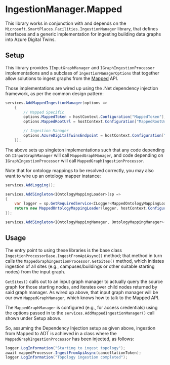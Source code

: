 # IngestionManager.Mapped

This library works in conjunction with and depends on the `Microsoft.SmartPlaces.Facilities.IngestionManager` library, that defines interfaces and a generic implementation for ingesting building data graphs into Azure Digital Twins. 

## Setup

This library provides `IInputGraphManager` and `IGraphIngestionProcessor` implementations and a subclass of `IngestionManagerOptions` that together allow solutions to ingest graphs from the [Mapped](https://app.mapped.com/) API. 

Those implementations are wired up using the .Net dependency injection framework, as per the common design pattern:

```csharp
services.AddMappedIngestionManager(options =>
    {
        // Mapped Specific
        options.MappedToken = hostContext.Configuration["MappedToken"];
        options.MappedRootUrl = hostContext.Configuration["MappedRootUrl"];

        // Ingestion Manager
        options.AzureDigitalTwinsEndpoint = hostContext.Configuration["AzureDigitalTwinsEndpoint"];
    });
```

The above sets up singleton implementations such that any code depending on `IInputGraphManager` will call `MappedGraphManager`, and code depending on `IGraphIngestionProcessor` will call `MappedGraphIngestionProcessor`. 

Note that for ontology mappings to be resolved correctly, you may also want to wire up an ontology mapper instance:

```csharp
services.AddLogging();

services.AddSingleton<IOntologyMappingLoader>(sp =>
{
    var logger = sp.GetRequiredService<ILogger<MappedOntologyMappingLoader>>();
    return new MappedOntologyMappingLoader(logger, hostContext.Configuration["ontologyMappingFilename"]);
});

services.AddSingleton<IOntologyMappingManager, OntologyMappingManager>();
```

## Usage

The entry point to using these libraries is the base class `IngestionProcessorBase.IngestFromApiAsync()` method; that method in turn calls the `MappedGraphIngestionProcessor.GetSites()` method, which initiates ingestion of all sites (e.g., campuses/buildings or other suitable starting nodes) from the input graph.

`GetSites()` calls out to an input graph manager to actually query the source graph for those starting nodes, and iterates over child nodes returned by said graph manager. As wired up above, that input graph manager will be our own `MappedGraphManager`, which knows how to talk to the Mapped API.

The `MappedGraphManager` is configured (e.g., for access credentials) using the options passed in to the `services.AddMappedIngestionManager()` call shown under Setup above.

So, assuming the Dependency Injection setup as given above, ingestion from Mapped to ADT is achieved in a class where the `MappedGraphIngestionProcessor` has been injected, as follows:

```csharp
logger.LogInformation("Starting to ingest topology");
await mappedProcessor.IngestFromApiAsync(cancellationToken);
logger.LogInformation("Topology ingestion completed");
```